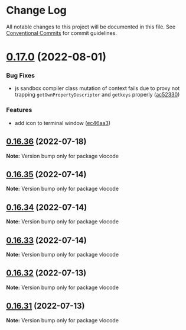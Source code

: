 # Change Log

All notable changes to this project will be documented in this file.
See [Conventional Commits](https://conventionalcommits.org) for commit guidelines.

# [0.17.0](https://github.com/codeneos/vlocode/compare/v0.16.36...v0.17.0) (2022-08-01)

### Bug Fixes

* js sandbox compiler class mutation of context fails due to proxy not trapping `getOwnPropertyDescriptor` and `getkeys` properly ([ac52330](https://github.com/codeneos/vlocode/commit/ac52330b8b9d4d5efbb590d2f4bc589c23cf685b))

### Features

* add icon to terminal window ([ec46aa3](https://github.com/codeneos/vlocode/commit/ec46aa339fc021c98b3b38f23fe751be3cf3d9ce))

## [0.16.36](https://github.com/codeneos/vlocode/compare/v0.16.35...v0.16.36) (2022-07-18)

**Note:** Version bump only for package vlocode

## [0.16.35](https://github.com/codeneos/vlocode/compare/v0.16.33...v0.16.35) (2022-07-14)

**Note:** Version bump only for package vlocode

## [0.16.34](https://github.com/codeneos/vlocode/compare/v0.16.33...v0.16.34) (2022-07-14)

**Note:** Version bump only for package vlocode

## [0.16.33](https://github.com/codeneos/vlocode/compare/v0.16.32...v0.16.33) (2022-07-14)

**Note:** Version bump only for package vlocode

## [0.16.32](https://github.com/codeneos/vlocode/compare/v0.16.31...v0.16.32) (2022-07-13)

**Note:** Version bump only for package vlocode

## [0.16.31](https://github.com/codeneos/vlocode/compare/v0.16.21...v0.16.31) (2022-07-13)

**Note:** Version bump only for package vlocode
